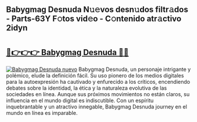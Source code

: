 ## Babygmag Desnuda N𝚞𝚎vos desn𝚞dos filtr𝚊dos - Parts-63Y F𝚘tos vid𝚎o - C𝚘ntenido atr𝚊ctivo 2idyn

# <h2><a href="http://mbbpj4.tromn.icu/?c=Babygmag+Desnuda">🔗👉👉👉 Babygmag Desnuda 🔗🔗</a></h2>

[![Babygmag Desnuda nuevo](https://i.imgur.com/pEAQMta.gif)](http://mbbpj4.tromn.icu/?c=Babygmag+Desnuda)
Babygmag Desnuda, un personaje intrigante y polémico, elude la definición fácil. Su uso pionero de los medios digitales para la autoexpresión ha cautivado y enfurecido a los críticos, encendiendo debates sobre la identidad, la ética y la naturaleza evolutiva de las sociedades en línea. Aunque sus próximos movimientos no están claros, su influencia en el mundo digital es indiscutible. Con un espíritu inquebrantable y un atractivo innegable, Babygmag Desnuda journey en el mundo en línea es imparable.
